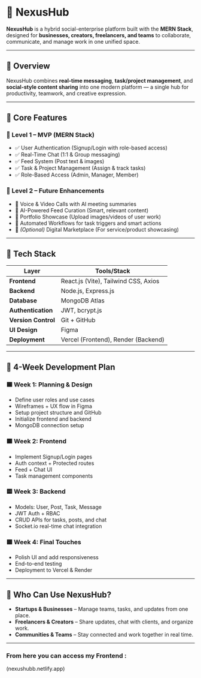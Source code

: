 # 🚀 NexusHub

**NexusHub** is a hybrid social-enterprise platform built with the **MERN Stack**, designed for **businesses, creators, freelancers, and teams** to collaborate, communicate, and manage work in one unified space.

---

## 📌 Overview

NexusHub combines **real-time messaging**, **task/project management**, and **social-style content sharing** into one modern platform — a single hub for productivity, teamwork, and creative expression.

---

## 🌟 Core Features

### 🔹 Level 1 – MVP (MERN Stack)

- ✅ User Authentication (Signup/Login with role-based access)
- ✅ Real-Time Chat (1:1 & Group messaging)
- ✅ Feed System (Post text & images)
- ✅ Task & Project Management (Assign & track tasks)
- ✅ Role-Based Access (Admin, Manager, Member)

### 🔹 Level 2 – Future Enhancements

- 🚀 Voice & Video Calls with AI meeting summaries  
- 🚀 AI-Powered Feed Curation (Smart, relevant content)  
- 🚀 Portfolio Showcase (Upload images/videos of user work)  
- 🚀 Automated Workflows for task triggers and smart actions  
- 🚀 *(Optional)* Digital Marketplace (For service/product showcasing)

---

## 🧪 Tech Stack

| Layer         | Tools/Stack                              |
|---------------|-------------------------------------------|
| **Frontend**  | React.js (Vite), Tailwind CSS, Axios      |
| **Backend**   | Node.js, Express.js                       |
| **Database**  | MongoDB Atlas                             |
| **Authentication** | JWT, bcrypt.js                     |
| **Version Control** | Git + GitHub                      |
| **UI Design** | Figma                                     |
| **Deployment**| Vercel (Frontend), Render (Backend)       |

---

## 📅 4-Week Development Plan

### 🟦 Week 1: Planning & Design
- Define user roles and use cases
- Wireframes + UX flow in Figma
- Setup project structure and GitHub
- Initialize frontend and backend
- MongoDB connection setup

### 🟧 Week 2: Frontend
- Implement Signup/Login pages
- Auth context + Protected routes
- Feed + Chat UI
- Task management components

### 🟨 Week 3: Backend
- Models: User, Post, Task, Message
- JWT Auth + RBAC
- CRUD APIs for tasks, posts, and chat
- Socket.io real-time chat integration

### 🟩 Week 4: Final Touches
- Polish UI and add responsiveness
- End-to-end testing
- Deployment to Vercel & Render

---

## 🙌 Who Can Use NexusHub?

- **Startups & Businesses** – Manage teams, tasks, and updates from one place.
- **Freelancers & Creators** – Share updates, chat with clients, and organize work.
- **Communities & Teams** – Stay connected and work together in real time.

---

### From here you can access my Frontend : ###
(nexushubb.netlify.app)